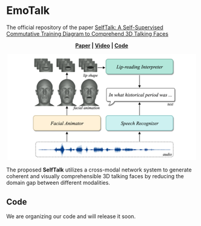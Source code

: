 # EmoTalk
The official repository of the paper [SelfTalk: A Self-Supervised Commutative Training Diagram to Comprehend 3D Talking Faces](https://arxiv.org/abs/2306.10799)

<p align='center'>
  <b>
    <a href="https://arxiv.org/abs/2306.10799">Paper</a>
    | 
    <a href="https://ziqiaopeng.github.io/selftalk/">Video</a>
    |
    <a href="https://github.com/ZiqiaoPeng/SelfTalk">Code</a> 
  </b>
</p> 

  <p align='center'>  
    <img src='image/selftalk.png' width='500'/>
  </p>


  The proposed **SelfTalk** utilizes a cross-modal network system to generate coherent and visually comprehensible 3D talking faces by reducing the domain gap between different modalities.

  ## Code

We are organizing our code and will release it soon.
